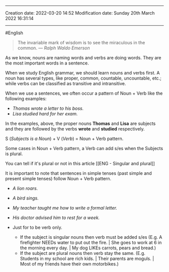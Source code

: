  ----
Creation date: 2022-03-20 14:52
Modification date: Sunday 20th March 2022 16:31:14

----

#English

> The invariable mark of wisdom is to see the miraculous in the common.
> — <cite>Ralph Waldo Emerson</cite>

As we know, nouns are naming words and verbs are doing words. They are the most important words in a sentence. 

When we study English grammar, we should learn nouns and verbs first. A noun has several types, like proper, common, countable, uncountable, etc.; while verbs can be classified as transitive and intransitive.

When we use a sentences, we often occur a pattern of Noun + Verb like the following examples:
- *Thomas wrote a letter to his boss.*
- *Lisa studied hard for her exam.*

In the examples, above, the proper nouns **Thomas** and **Lisa** are subjects and they are followed by the verbs **wrote** and **studied** respectively.

S (*Subjects is a Noun*) + V (*Verb*) = Noun + Verb pattern.

Some cases in Noun + Verb pattern, a Verb can add s/es when the Subjects is plural. 

You can tell if it's plural or not in this article [[ENG - Singular and plural]]

It is important to note that sentences in simple tenses (past simple and present simple tenses) follow Noun + Verb pattern.

-   _A lion roars._
-   _A bird sings._
-   _My teacher taught me how to write a formal letter._
-   _His doctor advised him to rest for a week._

- Just for to be verb only.
	- If the subject is singular nouns then verb must be added s/es   (E.g. A firefighter NEEDs water to put out the fire. | She goes to work at 6 in the morning every day. | My dog LIKEs carrots, pears and bread.)
	- If the subject are plural nouns then verb stay the same. (E.g. Students in my school are rich kids. | Their parents are moguls. | Most of my friends have their own motorbikes.)
